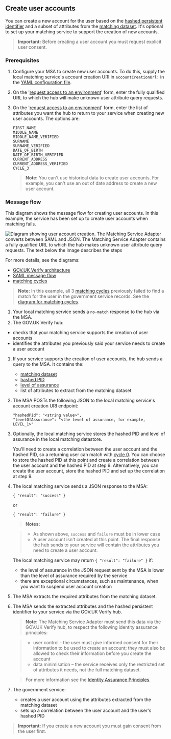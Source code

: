 ## Create user accounts

You can create a new account for the user based on the [hashed persistent identifier](#glossary-hashed-PID) and a subset of attributes from the [matching dataset](#glossary-matching-dataset). It's optional to set up your matching service to support the creation of new accounts.

> **Important:** Before creating a user account you must request explicit user consent.

### Prerequisites


1.  Configure your MSA to create new user accounts. To do this, supply the local matching service's account
    creation URI in `accountCreationUrl:` in
    the [YAML configuration file](#configure-the-matching-service-adapter).

    <a name="list-attributes"></a>

1. On the '[request access to an environment](#request-access-to-environments)' form,
    enter the fully qualified URL to which the hub will make unknown user attribute query requests.


1.  On the '[request access to an environment](#request-access-to-environments)' form,
    enter the list of attributes you want the hub to return to your
    service when creating new user accounts. The options are:

    ```
    FIRST_NAME
    MIDDLE_NAME
    MIDDLE_NAME_VERIFIED
    SURNAME
    SURNAME_VERIFIED
    DATE_OF_BIRTH
    DATE_OF_BIRTH_VERIFIED
    CURRENT_ADDRESS
    CURRENT_ADDRESS_VERIFIED
    CYCLE_3
    ```

    > **Note:** You can't use historical data to create user accounts. For example, you can't use an out of date address to create a new user account. 



### Message flow

<a name="create-user-accounts-diagram"></a>

This diagram shows the message flow for creating user accounts. In this example, the service has been set up to create user accounts when matching fails. 

![Diagram showing user account creation. The Matching Service Adapter converts between SAML and JSON. The Matching Service Adapter contains a fully qualified URL to which the hub makes unknown user attribute query requests. The text below the image describes the steps](/documentation/ms/createanaccount.svg)

For more details, see the diagrams:

* [GOV.UK Verify architecture](#architecture-diagram)
* [SAML message flow](#saml-flow-diagram)
* [matching cycles](#matching-cycles-diagram)

> **Note:** In this example, all 3 [matching cycles](#matching-cycles) previously failed to
> find a match for the user in the government service records. See the
> [diagram for matching cycles](#matching-cycles-diagram).

1.  Your local matching service sends a `no-match` response to the hub via the MSA.
1.  The GOV.UK Verify hub:
   * checks that your matching service supports the creation of user accounts 
   * identifies the attributes you previously said your service needs to create a user account
1. If your service supports the creation of user accounts, the hub sends a query to the MSA. It contains the:
   * [matching dataset](#glossary-local-matching-datastore)
   * [hashed PID](#glossary-hashed-PID)
   * [level of assurance](#glossary-level-of-assurance)
   * list of attributes to extract from the matching dataset
1. The MSA POSTs the following JSON to the local matching service's account creation URI endpoint:

    ```
    "hashedPid": "<string value>",
    "levelOfAssurance": "<the level of assurance, for example, LEVEL_1>"
    ``` 

1. Optionally, the local matching service stores the hashed PID and level of assurance in the local matching datastore. 

    You'll need to create a correlation between the user account and the hashed PID, so a returning user can match with [cycle 0](#cycle-0-persistent-identifier-match). You can choose to store the hashed PID at this point and create a correlation between the user account and the hashed PID at step 9. Alternatively, you can create the user account, store the hashed PID and set up the correlation at step 9.

1. The local matching service sends a JSON response to the MSA: 


    ```
    { "result": "success" }
    ```
    or

    ```
    { "result": "failure" }
    ```
 
    > **Notes:** 
    
    > * As shown above, `success` and `failure` must be in lower case
    > * A user account isn't created at this point. The final response the hub sends to your service will contain the attributes you need to create a user account.

    The local matching service may return `{ "result": "failure" }` if:
    * the level of assurance in the JSON request sent by the MSA is lower than the level of assurance required by the service
    * there are exceptional circumstances, such as maintenance, when you want to suspend user account creation

1.  The MSA extracts the required attributes from
    the matching dataset.
1.  The MSA sends the extracted attributes and the
    hashed persistent identifier to your service via the GOV.UK Verify
    hub.

    > **Note:** The Matching Service Adapter must send this data via the GOV.UK
    > Verify hub, to respect the following identity assurance principles:
    
    > * user control - the user must give informed consent for their information to be used to create an account; they must also be allowed to check their information before you create the account
    > * data minimisation – the service receives only the restricted set of attributes it needs, not the full matching dataset.
    
    > For more information see the [Identity Assurance Principles](https://www.gov.uk/government/consultations/draft-identity-assurance-principles/privacy-and-consumer-advisory-group-draft-identity-assurance-principles#the-nine-identity-assurance-principles).

1. The government service:
    * creates a user account using the attributes extracted from the matching dataset
    * sets up a correlation between the user account and the user's hashed PID
   
 > **Important:** If you create a new account you must gain consent from the user first.




